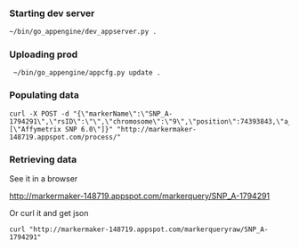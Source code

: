 
### Starting dev server
``` bash
~/bin/go_appengine/dev_appserver.py .
```

### Uploading prod

```
 ~/bin/go_appengine/appcfg.py update .

```


### Populating data

```
curl -X POST -d "{\"markerName\":\"SNP_A-1794291\",\"rsID\":\"\",\"chromosome\":\"9\",\"position\":74393843,\"a_allele\":\"\",\"b_allele\":\"\",\"arrays\":[\"Affymetrix SNP 6.0\"]}" "http://markermaker-148719.appspot.com/process/"
```



### Retrieving data
See it in a browser 

http://markermaker-148719.appspot.com/markerquery/SNP_A-1794291


Or curl it and get json

```
curl "http://markermaker-148719.appspot.com/markerqueryraw/SNP_A-1794291"
```
